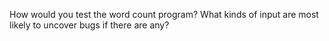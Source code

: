 How would you test the word count program?
What kinds of input are most likely to uncover bugs if there are any?
